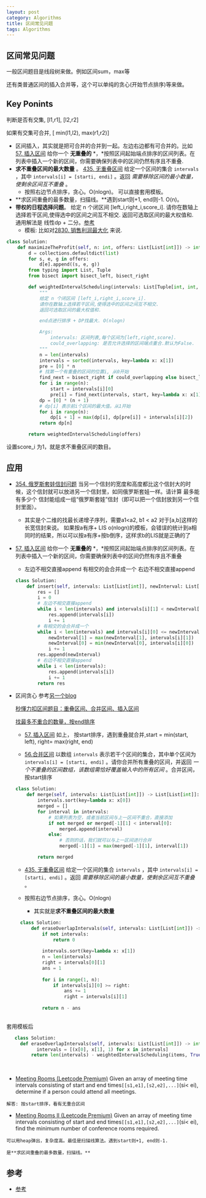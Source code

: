 ```yaml
---
layout: post
category: Algorithms
title: 区间常见问题
tags: Algorithms
---
```


## 区间常见问题



一般区间题目是线段树来做。例如区间sum，max等

还有类普通区间的插入合并等，这个可以单纯的贪心(开始节点排序)等来做。



## Key Ponints

判断是否有交集, [l1,r1], [l2,r2]

如果有交集可合并, [ min(l1,l2), max(r1,r2)]



- 区间插入，其实就是把可合并的合并到一起。左边右边都有可合并的。比如[57. 插入区间](https://leetcode.cn/problems/insert-interval/) 给你一个 **无重叠的** *，*按照区间起始端点排序的区间列表。在列表中插入一个新的区间，你需要确保列表中的区间仍然有序且不重叠. 
- **求不重叠区间的最大数量** 。 [435. 无重叠区间](https://leetcode.cn/problems/non-overlapping-intervals/) 给定一个区间的集合 `intervals` ，其中 `intervals[i] = [starti, endi]` 。返回 *需要移除区间的最小数量，使剩余区间互不重叠* 。 
  - 按照右边节点排序，贪心。O(nlogn)。 可以直接套用模板。
- **求区间重叠的最多数量，扫描线。**遇到start则+1, end则-1.   O(n)。
- **带权的日程选择问题**。 给定 n 个闭区间 [left_i,right_i,score_i]. 请你在数轴上选择若干区间,使得选中的区间之间互不相交. 返回可选取区间的最大权值和. 通用解法是 线性dp + 二分。[参考](https://leetcode.cn/problems/maximize-the-profit-as-the-salesman/solutions/2398862/python-weightedintervalscheduling-wen-ti-t253/)
  - 模板: 比如对[2830. 销售利润最大化](https://leetcode.cn/problems/maximize-the-profit-as-the-salesman/) 来说.

```python
class Solution:
    def maximizeTheProfit(self, n: int, offers: List[List[int]]) -> int:
        d = collections.defaultdict(list)
        for s, e, g in offers:
            d[e].append((s, e, g))
        from typing import List, Tuple
        from bisect import bisect_left, bisect_right

        def weightedIntervalScheduling(intervals: List[Tuple[int, int, int]], could_overlapping=False) -> int:
            """
            给定 n 个闭区间 [left_i,right_i,score_i].
            请你在数轴上选择若干区间,使得选中的区间之间互不相交.
            返回可选取区间的最大权值和.

            end点进行排序 + DP找最大. O(nlogn)

            Args:
                intervals: 区间列表,每个区间为[left,right,score].
                could_overlapping: 是否允许选择的区间端点重合.默认为False.
            """
            n = len(intervals)
            intervals = sorted(intervals, key=lambda x: x[1])
            pre = [0] * n
            # 找第一个有重叠的区间的位置i, 从0开始
            find_next = bisect_right if could_overlapping else bisect_left
            for i in range(n):
                start = intervals[i][0]
                pre[i] = find_next(intervals, start, key=lambda x: x[1])
            dp = [0] * (n + 1)
            # dp[i] 表示前i个区间的最大值。从1开始
            for i in range(n):
                dp[i + 1] = max(dp[i], dp[pre[i]] + intervals[i][2])
            return dp[n]

        return weightedIntervalScheduling(offers)


```

设置score_i 为1，就是求不重叠区间的数目。



## 应用

- [354. 俄罗斯套娃信封问题](https://leetcode.cn/problems/russian-doll-envelopes/) 当另一个信封的宽度和高度都比这个信封大的时候，这个信封就可以放进另一个信封里，如同俄罗斯套娃一样。请计算 最多能有多少个 信封能组成一组“俄罗斯套娃”信封（即可以把一个信封放到另一个信封里面）。

  - 其实是个二维的找最长递增子序列，需要a1<a2, b1 < a2 对于[a,b]这样的长宽信封来说。 如果按a有序+ LIS o(nlogn)的模板，会错误的统计到a相同时的结果，所以可以按a有序+按b倒序，这样求b的LIS就是正确的了

- [57. 插入区间](https://leetcode.cn/problems/insert-interval/) 给你一个 **无重叠的** *，*按照区间起始端点排序的区间列表。在列表中插入一个新的区间，你需要确保列表中的区间仍然有序且不重叠

  - 左边不相交直接append 有相交的会合并成一个  右边不相交直接append

  ```python
  class Solution:
      def insert(self, intervals: List[List[int]], newInterval: List[int]) -> List[List[int]]:
          res = []
          i = 0
          # 左边不相交直接append
          while i < len(intervals) and intervals[i][1] < newInterval[0]:
              res.append(intervals[i])
              i += 1
          # 有相交的会合并成一个
          while i < len(intervals) and intervals[i][0] <= newInterval[1]:
              newInterval[1] = max(newInterval[1], intervals[i][1])
              newInterval[0] = min(newInterval[0], intervals[i][0])
              i += 1
          res.append(newInterval)
          # 右边不相交直接append
          while i < len(intervals):
              res.append(intervals[i])
              i += 1
          return res
  
  ```

- 区间贪心 参考[另一个blog](https://mafulong.github.io/2021/05/02/%E5%BF%85%E7%9F%A5%E7%AE%97%E6%B3%95%E9%A2%98%E6%80%BB%E7%BB%93/#interval)

  [秒懂力扣区间题目：重叠区间、合并区间、插入区间](https://mp.weixin.qq.com/s/ioUlNa4ZToCrun3qb4y4Ow)   

  [找最多不重合的数量，按end排序](https://leetcode-cn.com/problems/non-overlapping-intervals/solution/qu-jian-wen-ti-de-tan-xin-jie-fa-de-tong-hzy3/)

  -  [57. 插入区间](https://leetcode.cn/problems/insert-interval/) 如上， 按start排序，遇到重叠就合并,start = min(start, left), right= max(right, end)

  - [56.合并区间](https://leetcode.cn/problems/merge-intervals/) 以数组 `intervals` 表示若干个区间的集合，其中单个区间为 `intervals[i] = [starti, endi]` 。请你合并所有重叠的区间，并返回 *一个不重叠的区间数组，该数组需恰好覆盖输入中的所有区间* 。合并区间，按start排序

  ```python
  class Solution:
      def merge(self, intervals: List[List[int]]) -> List[List[int]]:
          intervals.sort(key=lambda x: x[0])
          merged = []
          for interval in intervals:
              # 如果列表为空，或者当前区间与上一区间不重合，直接添加
              if not merged or merged[-1][1] < interval[0]:
                  merged.append(interval)
              else:
                  # 否则的话，我们就可以与上一区间进行合并
                  merged[-1][1] = max(merged[-1][1], interval[1])
  
          return merged
  ```

  - [435. 无重叠区间](https://leetcode.cn/problems/non-overlapping-intervals/) 给定一个区间的集合 `intervals` ，其中 `intervals[i] = [starti, endi]` 。返回 *需要移除区间的最小数量，使剩余区间互不重叠* 。 
  - 按照右边节点排序，贪心。O(nlogn)
  
    - 其实就是**求不重叠区间的最大数量**
  
 ```python
      class Solution:
          def eraseOverlapIntervals(self, intervals: List[List[int]]) -> int:
              if not intervals:
                  return 0
              
              intervals.sort(key=lambda x: x[1])
              n = len(intervals)
              right = intervals[0][1]
              ans = 1
      
              for i in range(1, n):
                  if intervals[i][0] >= right:
                      ans += 1
                      right = intervals[i][1]
              
              return n - ans
      
 ```


  套用模板后

 ```python
    class Solution:
      def eraseOverlapIntervals(self, intervals: List[List[int]]) -> int:
            intervals = [(x[0], x[1], 1) for x in intervals]
          return len(intervals) - weightedIntervalScheduling(items, True)
 ```

​    

  -  [Meeting Rooms (Leetcode Premium)](https://leetcode-cn.com/problems/meeting-rooms/) Given an array of meeting time intervals consisting of start and end times`[[s1,e1],[s2,e2],...]`(si< ei), determine if a person could attend all meetings.
  
    解答: 按start排序，看有无重合区间
  
  -  [Meeting Rooms II (Leetcode Premium)](https://leetcode-cn.com/problems/meeting-rooms-ii/) Given an array of meeting time intervals consisting of start and end times`[[s1,e1],[s2,e2],...]`(si< ei), find the minimum number of conference rooms required.
  
    可以用heap弹出，复杂度高。最佳是扫描线算法。遇到start则+1, end则-1.  
    
    是**求区间重叠的最多数量，扫描线。**

## 参考

- [参考](https://mp.weixin.qq.com/s/ioUlNa4ZToCrun3qb4y4Ow)
